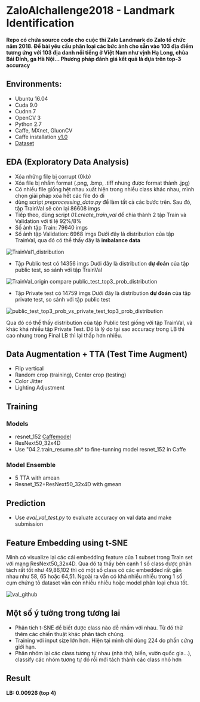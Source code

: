 # ZaloAIchallenge2018 - Landmark Identification
**Repo có chứa source code cho cuộc thi Zalo Landmark do Zalo tổ chức năm 2018.
Đề bài yêu cầu phân loại các bức ảnh cho sẵn vào 103 địa điểm tương ứng với 103 địa danh nổi tiếng ở Việt Nam như vịnh Hạ Long, chùa Bái Đính, ga Hà Nội... Phương pháp đánh giá kết quả là dựa trên top-3 accuracy**

## Environments:
+ Ubuntu 16.04
+ Cuda 9.0
+ Cudnn 7
+ OpenCV 3
+ Python 2.7
+ Caffe, MXnet, GluonCV
+ Caffe installation [v1.0](https://github.com/BVLC/caffe/releases/tag/1.0)
+ [Dataset](https://challenge.zalo.ai/portal/landmark/data) 

## EDA (Exploratory Data Analysis)
+ Xóa những file bị corrupt (0kb)
+ Xóa file bị nhầm format (.png, .bmp, .tiff nhưng được format thành .jpg)
+ Có nhiều file giống hệt nhau xuất hiện trong nhiều class khác nhau, mình chọn giải pháp xóa hết các file đó đi  
+ dùng script *preprocessing_data.py* để làm tất cả các bước trên. Sau đó, tập TrainVal sẽ còn lại 86608 imgs
+ Tiếp theo, dùng script *01.create_train_val* để chia thành 2 tập Train và Validation với tỉ lệ 92%/8%
+ Số ảnh tập Train: 79640 imgs
+ Số ảnh tập Validation: 6968 imgs
Dưới đây là distribution của tập TrainVal, qua đó có thể thấy đây là **imbalance data**

![TrainVal1_distribution](https://user-images.githubusercontent.com/17918935/58390109-be05b300-8059-11e9-8edf-15f82e6ca6b2.jpg)

+ Tập Public test có 14356 imgs
Dưới đây là distribution **dự đoán** của tập public test, so sánh với tập TrainVal

![TrainVal_origin compare public_test_top3_prob_distribution](https://user-images.githubusercontent.com/17918935/58390395-5486a400-805b-11e9-9e4c-ec70030f0402.jpg)

+ Tập Private test có 14759 imgs
Dưới đây là distribution **dự đoán** của tập private test, so sánh với tập public test

![public_test_top3_prob_vs_private_test_top3_prob_distribution](https://user-images.githubusercontent.com/17918935/58390472-a16a7a80-805b-11e9-94e7-424d11915d14.jpg)

Qua đó có thể thấy distribution của tập Public test giống với tập TrainVal, và khác khá nhiều tập Private Test. Đó là lý do tại sao accuracy trong LB thì cao nhưng trong Final LB thì lại thấp hơn nhiều.

## Data Augmentation + TTA (Test Time Augment)
+ Flip vertical
+ Random crop (training), Center crop (testing)
+ Color Jitter
+ Lighting Adjustment

## Training
### Models
+ resnet_152 [Caffemodel](https://drive.google.com/drive/u/0/folders/1PYXLmVz0jFPRdQwtm62pkZoUgm5T6Hzq)
+ ResNext50_32x4D
+ Use "04.2.train_resume.sh* to  fine-tunning model resnet_152 in Caffe

### Model Ensemble
+ 5 TTA with amean
+ Resnet_152+ResNext50_32x4D with gmean

## Prediction
+ Use *eval_val_test.py* to evaluate accuracy on val data and make submission

## Feature Embedding using t-SNE

Mình có visualize lại các cái embedding feature của 1 subset trong Train set với mạng ResNext50_32x4D. Qua đó ta thấy bên cạnh 1 số class được phân tách rất tốt như 49,86,102 thì có một số class có các embedded rất gần nhau như 58, 65 hoặc 64,51. Ngoài ra vẫn có khá nhiều nhiễu trong 1 số cụm chứng tỏ dataset vẫn còn nhiều nhiễu hoặc model phân loại chưa tốt. 

![val_github](https://user-images.githubusercontent.com/17918935/58447786-c7f9e580-812f-11e9-9ded-dbaef280b492.gif)

## Một số ý tưởng trong tương lai
+ Phân tích t-SNE để biết được class nào dễ nhầm với nhau. Từ đó thử thêm các chiến thuật khác phân tách chúng.
+ Training với input size lớn hơn. Hiện tại mình chỉ dùng 224 do phần cứng giới hạn.
+ Phân nhóm lại các class tương tự nhau (nhà thờ, biển, vườn quốc gia...), classify các nhóm tương tự đó rồi mới tách thành các class nhỏ hơn

## Result
**LB: 0.00926 (top 4)**

